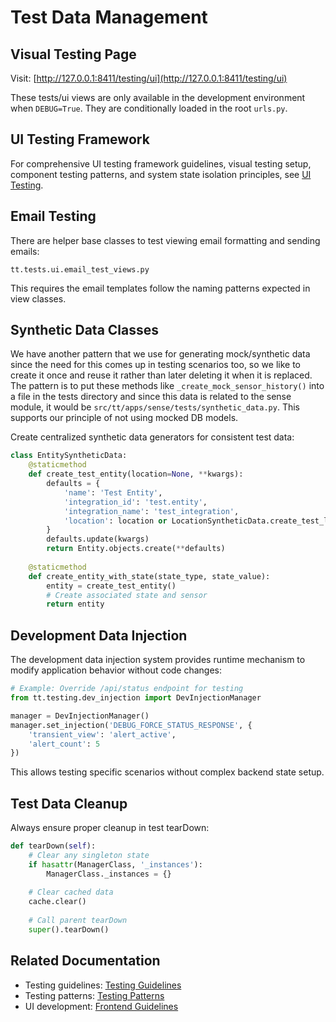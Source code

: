 # Test Data Management

## Visual Testing Page

Visit: [http://127.0.0.1:8411/testing/ui](http://127.0.0.1:8411/testing/ui)

These tests/ui views are only available in the development environment when `DEBUG=True`. They are conditionally loaded in the root `urls.py`.

## UI Testing Framework

For comprehensive UI testing framework guidelines, visual testing setup, component testing patterns, and system state isolation principles, see [UI Testing](../frontend/ui-testing.md).

## Email Testing

There are helper base classes to test viewing email formatting and sending emails:
```
tt.tests.ui.email_test_views.py
```

This requires the email templates follow the naming patterns expected in view classes.

## Synthetic Data Classes

We have another pattern that we use for generating mock/synthetic data since the need for this comes up in testing scenarios too, so we like to create it once and reuse it rather than later deleting it when it is replaced.  The pattern is to put these methods like `_create_mock_sensor_history()` into a file in the tests directory and since this data is related to the sense module, it would be `src/tt/apps/sense/tests/synthetic_data.py`.  This supports our principle of not using mocked DB models.

Create centralized synthetic data generators for consistent test data:

```python
class EntitySyntheticData:
    @staticmethod
    def create_test_entity(location=None, **kwargs):
        defaults = {
            'name': 'Test Entity',
            'integration_id': 'test.entity',
            'integration_name': 'test_integration',
            'location': location or LocationSyntheticData.create_test_location()
        }
        defaults.update(kwargs)
        return Entity.objects.create(**defaults)
    
    @staticmethod
    def create_entity_with_state(state_type, state_value):
        entity = create_test_entity()
        # Create associated state and sensor
        return entity
```

## Development Data Injection

The development data injection system provides runtime mechanism to modify application behavior without code changes:

```python
# Example: Override /api/status endpoint for testing
from tt.testing.dev_injection import DevInjectionManager

manager = DevInjectionManager()
manager.set_injection('DEBUG_FORCE_STATUS_RESPONSE', {
    'transient_view': 'alert_active',
    'alert_count': 5
})
```

This allows testing specific scenarios without complex backend state setup.

## Test Data Cleanup

Always ensure proper cleanup in test tearDown:

```python
def tearDown(self):
    # Clear any singleton state
    if hasattr(ManagerClass, '_instances'):
        ManagerClass._instances = {}
    
    # Clear cached data
    cache.clear()
    
    # Call parent tearDown
    super().tearDown()
```

## Related Documentation
- Testing guidelines: [Testing Guidelines](testing-guidelines.md)
- Testing patterns: [Testing Patterns](testing-patterns.md)
- UI development: [Frontend Guidelines](../frontend/frontend-guidelines.md)
